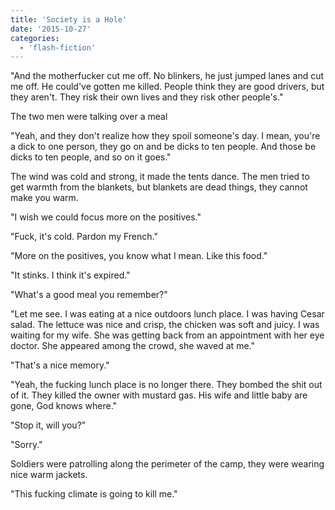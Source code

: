```yaml
---
title: 'Society is a Hole'
date: '2015-10-27'
categories:
  - 'flash-fiction'
---
```


"And the motherfucker cut me off. No blinkers, he just jumped lanes and cut me
off. He could've gotten me killed. People think they are good drivers, but they
aren't. They risk their own lives and they risk other people's."

<!-- truncate -->


The two men were talking over a meal

"Yeah, and they don't realize how they spoil someone's day. I mean, you're a
dick to one person, they go on and be dicks to ten people. And those be dicks to
ten people, and so on it goes."

The wind was cold and strong, it made the tents dance. The men tried to get
warmth from the blankets, but blankets are dead things, they cannot make you
warm.

"I wish we could focus more on the positives."

"Fuck, it's cold. Pardon my French."

"More on the positives, you know what I mean. Like this food."

"It stinks. I think it's expired."

"What's a good meal you remember?"

"Let me see. I was eating at a nice outdoors lunch place. I was having Cesar
salad. The lettuce was nice and crisp, the chicken was soft and juicy. I was
waiting for my wife. She was getting back from an appointment with her eye
doctor. She appeared among the crowd, she waved at me."

"That's a nice memory."

"Yeah, the fucking lunch place is no longer there. They bombed the shit out of
it. They killed the owner with mustard gas. His wife and little baby are gone,
God knows where."

"Stop it, will you?"

"Sorry."

Soldiers were patrolling along the perimeter of the camp, they were wearing nice
warm jackets.

"This fucking climate is going to kill me."
